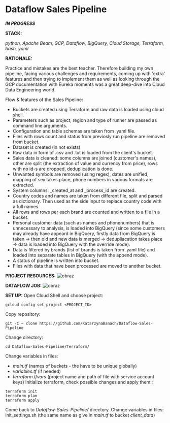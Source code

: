# Dataflow Sales Pipeline
**_IN PROGRESS_**

**STACK:**

_python, Apache Beam, GCP, Dataflow, BigQuery, Cloud Storage, Terraform, bash, yaml_

**RATIONALE:**

Practice and mistakes are the best teacher. Therefore building my own pipeline, facing various challenges and requirements, coming up with 'extra' features and then trying to implement them as well as looking through the GCP documentation with Eureka moments was a great deep-dive into Cloud Data Engineering world.

Flow & features of the Sales Pipeline:
* Buckets are created using Terraform and raw data is loaded using cloud shell.
* Parameters such as project, region and type of runner are passed as command line arguments. 
* Configuration and table schemas are taken from .yaml file.
* Files with rows count and status from previosly run pipeline are removed from bucket. 
* Dataset is created (in not exists) 
* Raw data in form of .csv and .txt is loaded from the client's bucket.
* Sales data is cleaned: some columns are joined (customer's names), other are split (the extraction of value and currency from price), rows with no id-s are dropped, deduplication is done.
* Unwanted symbols are removed (using regex), dates are unified, mapping of sex takes place, phone numbers in various formats are extracted.
* System columns: _created_at and _process_id are created.
* Country codes and names are taken from different file, split and parsed as dictionary. Then used as the side input to replace country code with a full names.
* All rows and rows per each brand are counted and written to a file in a bucket.
* Personal customer data (such as names and phonenumbers) that is unnecessary to analysis, is loaded into BigQuery (since some customers may already have appeard in BigQuery, firstly data from BigQuery is taken -> then old and new data is merged -> dedupliacation takes place -> data is loaded into BigQuery with the override mode).
* Data is filtered by brands (list of brands is taken from .yaml file) and loaded into separate tables in BigQuery (with the append mode).
* A status of pipeline is written into bucket.
* Files with data that have been processed are moved to another bucket.

**PROJECT RESOURCES:**
![obraz](https://github.com/KatarzynaBanach/Dataflow-Sales-Pipeline/assets/102869680/fa6c674c-e16b-4f00-8f39-fb4b86d46d00)

**DATAFLOW JOB:**
![obraz](https://github.com/KatarzynaBanach/Dataflow-Sales-Pipeline/assets/102869680/06c613a4-3058-43c1-bb59-b563a51ac5b2)

**SET UP:**
Open Cloud Shell and choose project:
```
gcloud config set project <PROJECT_ID>
```
Copy repository:
```
git -C ~ clone https://github.com/KatarzynaBanach/Dataflow-Sales-Pipeline
```
Change directory:
```
cd Dataflow-Sales-Pipeline/Terraform/
```
Change variables in files:
* _main.tf_ (names of buckets - the have to be unique globally)
* _variables.tf_ (if needed)
* _terraform.tfvars_ (project name and path of file with service account keys)
Initialize terraform, check possible changes and apply them::
```
terraform init
terraform plan
terraform apply
```
Come back to _Dataflow-Sales-Pipeline/_ directory.
Change variables in files: init_settings.sh (the same name as give in _main.tf_ to bucket _client_data_)  



